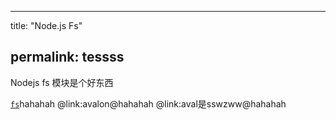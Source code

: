 * * *

title: "Node.js Fs"

## permalink: tessss

Nodejs fs 模块是个好东西

[`fs`](技术栈/avalon.md#ssd)hahahah
@link:avalon@hahahah
@link:aval是sswzww@hahahah
